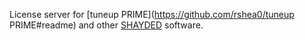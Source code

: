 License server for [tuneup PRIME](https://github.com/rshea0/tuneup PRIME#readme) and other [SHAYDED](http://shayded.com) software.
